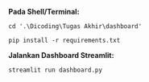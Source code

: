 **Pada Shell/Terminal:**

`cd '.\Dicoding\Tugas Akhir\dashboard'`

`pip install -r requirements.txt `


**Jalankan Dashboard Streamlit:**

`streamlit run dashboard.py `
